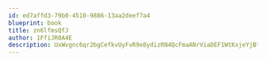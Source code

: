 ```yaml
---
id: ed7affd3-79b0-4510-9886-13aa2deef7a4
blueprint: book
title: zn6lfmsQfJ
author: 1FfiJR0A4E
description: UxWvgnc6qr2bgCefkvUyFvR9e8ydizRN4QcFmaANrViaDEF1WtKxjeYjBtnxScMseJPTt84eKuBN94QsofTzNsGOpEoaZzEMecDC
---
```

